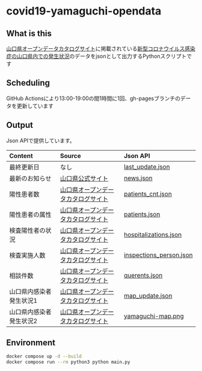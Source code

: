 # covid19-yamaguchi-opendata

## What is this

[山口県オープンデータカタログサイト](https://yamaguchi-opendata.jp/www/index.html)に掲載されている[新型コロナウイルス感染症の山口県内での発生状況](https://yamaguchi-opendata.jp/ckan/dataset/f6e5cff9-ae43-4cd9-a398-085187277edf)のデータをjsonとして出力するPythonスクリプトです

## Scheduling

GitHub Actionsにより13:00-19:00の間1時間に1回、gh-pagesブランチのデータを更新しています

## Output

Json APIで提供しています。

|Content|Source|Json API|
|:---|:---|:---|
|最終更新日|なし|[last_update.json](https://nishidayoshikatsu.github.io/covid19-yamaguchi-opendata/last_update.json)|
|最新のお知らせ|[山口県公式サイト](https://www.pref.yamaguchi.lg.jp/cms/a15200/kansensyou/202004240001.html)|[news.json](https://nishidayoshikatsu.github.io/covid19-yamaguchi-opendata/news.json)|
|陽性患者数|[山口県オープンデータカタログサイト](https://yamaguchi-opendata.jp/ckan/dataset/350001-covid19/resource/f56e6552-4c5d-4ec6-91c0-090f553e0aea)|[patients_cnt.json](https://nishidayoshikatsu.github.io/covid19-yamaguchi-opendata/patients_cnt.json)|
|陽性患者の属性|[山口県オープンデータカタログサイト](https://yamaguchi-opendata.jp/ckan/dataset/350001-covid19/resource/f56e6552-4c5d-4ec6-91c0-090f553e0aea)|[patients.json](https://nishidayoshikatsu.github.io/covid19-yamaguchi-opendata/patients.json)
|検査陽性者の状況|[山口県オープンデータカタログサイト](https://yamaguchi-opendata.jp/ckan/dataset/350001-covid19/resource/1a5f9bca-3216-45df-8a99-5c591df8f628)|[hospitalizations.json](https://nishidayoshikatsu.github.io/covid19-yamaguchi-opendata/hospitalizations.json)|
|検査実施人数|[山口県オープンデータカタログサイト](https://yamaguchi-opendata.jp/ckan/dataset/350001-covid19/resource/21b7caeb-05b2-401b-8245-28757de8f444)|[inspections_person.json](https://nishidayoshikatsu.github.io/covid19-yamaguchi-opendata/inspections_person.json)|
|相談件数|[山口県オープンデータカタログサイト](https://yamaguchi-opendata.jp/ckan/dataset/350001-covid19/resource/7f2f7b7c-48de-4c41-86ae-bef45da8aeaa)|[querents.json](https://nishidayoshikatsu.github.io/covid19-yamaguchi-opendata/querents.json)|
|山口県内感染者発生状況1|[山口県オープンデータカタログサイト](https://yamaguchi-opendata.jp/ckan/dataset/350001-covid19/resource/f56e6552-4c5d-4ec6-91c0-090f553e0aea)|[map_update.json](https://nishidayoshikatsu.github.io/covid19-yamaguchi-opendata/map_update.json)|
|山口県内感染者発生状況2|[山口県オープンデータカタログサイト](https://yamaguchi-opendata.jp/ckan/dataset/350001-covid19/resource/f56e6552-4c5d-4ec6-91c0-090f553e0aea)|[yamaguchi-map.png](https://nishidayoshikatsu.github.io/covid19-yamaguchi-opendata/yamaguchi-map.png)|

## Environment

```bash
docker compose up -d --build
docker compose run --rm python3 python main.py
```
